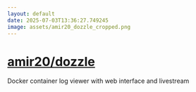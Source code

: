 ```yaml
---
layout: default
date: 2025-07-03T13:36:27.749245
image: assets/amir20_dozzle_cropped.png
---
```


# [amir20/dozzle](https://github.com/amir20/dozzle)

Docker container log viewer with web interface and livestream
